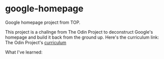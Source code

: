 # google-homepage
Google homepage project from TOP.


This project is a challnge from The Odin Project to deconstruct Google's homepage and build it back from the ground up.
Here's the curriculum link: The Odin Project's [curriculum](http://www.theodinproject.com/courses/web-development-101/lessons/html-css)

What I've learned:
